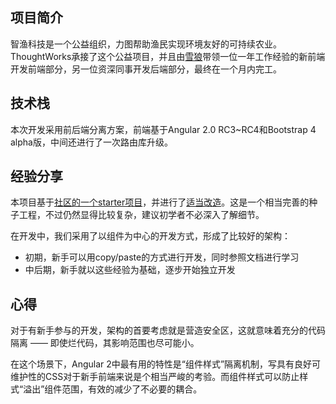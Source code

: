 ## 项目简介

智渔科技是一个公益组织，力图帮助渔民实现环境友好的可持续农业。ThoughtWorks承接了这个公益项目，并且由[雪狼](/library/author/雪狼)带领一位一年工作经验的新前端开发前端部分，另一位资深同事开发后端部分，最终在一个月内完工。

## 技术栈

本次开发采用前后端分离方案，前端基于Angular 2.0 RC3~RC4和Bootstrap 4 alpha版，中间还进行了一次路由库升级。

## 经验分享

本项目基于[社区的一个starter项目](https://github.com/AngularClass/angular2-webpack-starter)，并进行了[适当改造](https://github.com/asnowwolf/angular2-webpack-starter)。这是一个相当完善的种子工程，不过仍然显得比较复杂，建议初学者不必深入了解细节。

在开发中，我们采用了以组件为中心的开发方式，形成了比较好的架构：

- 初期，新手可以用copy/paste的方式进行开发，同时参照文档进行学习
- 中后期，新手就以这些经验为基础，逐步开始独立开发

## 心得

对于有新手参与的开发，架构的首要考虑就是营造安全区，这就意味着充分的代码隔离 —— 即使烂代码，其影响范围也尽可能小。

在这个场景下，Angular 2中最有用的特性是“组件样式”隔离机制，写具有良好可维护性的CSS对于新手前端来说是个相当严峻的考验。而组件样式可以防止样式“溢出”组件范围，有效的减少了不必要的耦合。
